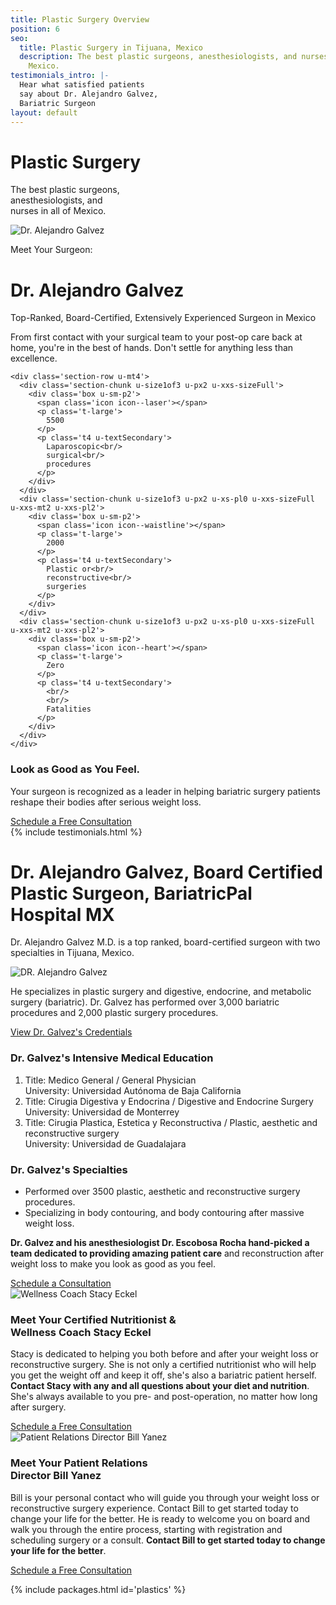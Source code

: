 ```yaml
---
title: Plastic Surgery Overview
position: 6
seo:
  title: Plastic Surgery in Tijuana, Mexico
  description: The best plastic surgeons, anesthesiologists, and nurses in all of
    Mexico.
testimonials_intro: |-
  Hear what satisfied patients
  say about Dr. Alejandro Galvez,
  Bariatric Surgeon
layout: default
---
```


<div class='hero hero--plastics'>
<div class='hero-wrap'>
<div class='hero-caption u-alignBottom'>
<div class='hero-box hero-box--transparent u-size4of9 u-xs-size10of12 u-xxs-sizeFull'>
<h1 class='u-mt0'>
Plastic Surgery
</h1>
<p class='t3 u-mb0'>
The best plastic surgeons,<br/>
anesthesiologists, and<br/>
nurses in all of Mexico.
</p>
</div>
</div>
</div>
</div>

<div class='wrap'>
<div class='section u-py4'>
<div class='section-row'>
<div class='section-chunk u-size9of16 u-px2 u-xs-sizeFull'>
<img src='/uploads/dr-alejandro-galvez-surgery.png' alt='Dr. Alejandro Galvez' />
</div>
<div class='section-chunk u-size7of16 u-px2 u-xs-sizeFull'>
<p class='u-textSecondary u-mb0'>
Meet Your Surgeon:
</p>
<h1 class='u-mt0'>
Dr. Alejandro Galvez
</h1>
<p class='t3 u-textPrimary u-mt0'>
Top-Ranked, Board-Certified,
Extensively Experienced Surgeon in Mexico
</p>
<p>
From first contact with your surgical team to your post-op care back at home, you're in the best of hands. Don't settle for anything less than excellence.
</p>
</div>
</div>

    <div class='section-row u-mt4'>
      <div class='section-chunk u-size1of3 u-px2 u-xxs-sizeFull'>
        <div class='box u-sm-p2'>
          <span class='icon icon--laser'></span>
          <p class='t-large'>
            5500
          </p>
          <p class='t4 u-textSecondary'>
            Laparoscopic<br/>
            surgical<br/>
            procedures
          </p>
        </div>
      </div>
      <div class='section-chunk u-size1of3 u-px2 u-xs-pl0 u-xxs-sizeFull u-xxs-mt2 u-xxs-pl2'>
        <div class='box u-sm-p2'>
          <span class='icon icon--waistline'></span>
          <p class='t-large'>
            2000
          </p>
          <p class='t4 u-textSecondary'>
            Plastic or<br/>
            reconstructive<br/>
            surgeries
          </p>
        </div>
      </div>
      <div class='section-chunk u-size1of3 u-px2 u-xs-pl0 u-xxs-sizeFull u-xxs-mt2 u-xxs-pl2'>
        <div class='box u-sm-p2'>
          <span class='icon icon--heart'></span>
          <p class='t-large'>
            Zero
          </p>
          <p class='t4 u-textSecondary'>
            <br/>
            <br/>
            Fatalities
          </p>
        </div>
      </div>
    </div>

</div>
</div>

<div class='section-hero' data-cover='machine'>
<div class='section-heroWrap'>
<div class='section-heroBox u-alignCenter u-mAuto u-px0'>
<h3 class='u-m0'>
<strong>Look as Good as You Feel.</strong>
</h3>
<p class='t3 u-mt0'>
Your surgeon is recognized as a leader in
helping bariatric surgery patients reshape
their bodies after serious weight loss.
</p>
<a class='btn u-mt2' href='https://bariatricpal.typeform.com/to/FIdZ6c'>
Schedule a Free Consultation
</a>
</div>
</div>
</div>

<div class='wrap'>
{% include testimonials.html %}

<div class='section u-py6'>
<div class='section-row'>
<div class='section-chunk u-size2of5 u-px2 u-xs-size10of12 u-xxs-sizeFull'>
<h1 class='u-mt0'>
Dr. Alejandro Galvez,
Board Certified Plastic
Surgeon, BariatricPal
Hospital MX
</h1>
<p class='t3 u-textPrimary note note--primary'>
Dr. Alejandro Galvez M.D. is a top ranked, board-certified surgeon with two specialties in Tijuana, Mexico.
</p>
<img class='u-py1' src='/uploads/dr-alejandro-galvez.png' alt='DR. Alejandro Galvez'/>
<p>
He specializes in plastic surgery and digestive, endocrine, and metabolic surgery (bariatric). Dr. Galvez has performed over 3,000 bariatric procedures and 2,000 plastic surgery procedures.
</p>
<a class='u-mt1' href='/plastic-surgeries/credentials'>
View Dr. Galvez's Credentials
</a>
</div>
<div class='section-chunk u-size3of5 u-px4 u-pr2 u-xs-sizeFull u-xs-pl2 u-xs-mt3'>
<h3 class='u-mt0'>
<strong>Dr. Galvez's</strong> Intensive Medical Education
</h3>
<ol class='checkList'>
<li class='checkList-item'>
Title: Medico General / General Physician<br/>
University: Universidad Autónoma de Baja California
</li>
<li class='checkList-item'>
Title: Cirugia Digestiva y Endocrina / Digestive and Endocrine Surgery<br/>
University: Universidad de Monterrey
</li>
<li class='checkList-item'>
Title: Cirugia Plastica, Estetica y Reconstructiva / Plastic, aesthetic and reconstructive surgery<br/>
University: Universidad de Guadalajara
</li>
</ol>
<h3 class='u-mt4'>
<strong>Dr. Galvez's</strong> Specialties
</h3>
<ul class='checkList'>
<li class='checkList-item'>
Performed over 3500 plastic, aesthetic and reconstructive surgery procedures.
</li>
<li class='checkList-item'>
Specializing in body contouring, and body contouring after massive weight loss.
</li>
</ul>
<div class='card u-mt4'>
<p class='u-m0 u-size13of16'>
<strong>Dr. Galvez and his anesthesiologist Dr. Escobosa Rocha hand-picked
a team dedicated to providing amazing patient care</strong>
and reconstruction after weight loss to make you look as good as you feel.
</p>
<a class='btn u-mt4' href='https://bariatricpal.typeform.com/to/FIdZ6c'>
Schedule a Consultation
</a>
</div>
</div>
</div>
</div>

<div class='section u-py3'>
<div class='section-row u-py3'>
<div class='section-chunk u-size2of5 u-px2 u-xs-size10of12 u-xxs-sizeFull'>
<img src='/uploads/stacy-eckel.png' alt='Wellness Coach Stacy Eckel' />
</div>
<div class='section-chunk u-size2of4 u-px4 u-xs-size10of12 u-xs-mt3 u-xxs-sizeFull'>
<h3 class='u-textPrimary u-mt0'>
Meet Your Certified Nutritionist &<br/>
Wellness Coach Stacy Eckel
</h3>
<p class='t-smaller'>
Stacy is dedicated to helping you both before and after your weight loss or reconstructive surgery.
She is not only a certified nutritionist who will help you get the weight off and keep it off,
she's also a bariatric patient herself. <strong>Contact Stacy with any and all questions about your diet and nutrition</strong>.
She's always available to you pre- and post-operation, no matter how long after surgery.
</p>
<a class='btn u-mt2' href='https://bariatricpal.typeform.com/to/FIdZ6c'>
Schedule a Free Consultation
</a>
</div>
</div>
<div class='section-row u-py3'>
<div class='section-chunk u-size2of5 u-px2 u-xs-size10of12 u-xxs-sizeFull'>
<img src='/uploads/bill-yanez.jpg' alt='Patient Relations Director Bill Yanez' />
</div>
<div class='section-chunk u-size2of4 u-px4 u-xs-size10of12 u-xs-mt3 u-xxs-sizeFull'>
<h3 class='u-textPrimary u-mt0'>
Meet Your Patient Relations<br/>
Director Bill Yanez
</h3>
<p class='t-smaller'>
Bill is your personal contact who will guide you through your weight loss or reconstructive surgery experience. Contact Bill to get started today to change your life for the better. He is ready to welcome you on board and walk you through the entire process, starting with registration and scheduling surgery or a consult.  <strong>Contact Bill to get started today to change your life for the better</strong>.
</p>
<a class='btn u-mt2' href='https://bariatricpal.typeform.com/to/FIdZ6c'>
Schedule a Free Consultation
</a>
</div>
</div>
</div>

{% include packages.html id='plastics' %}
</div>